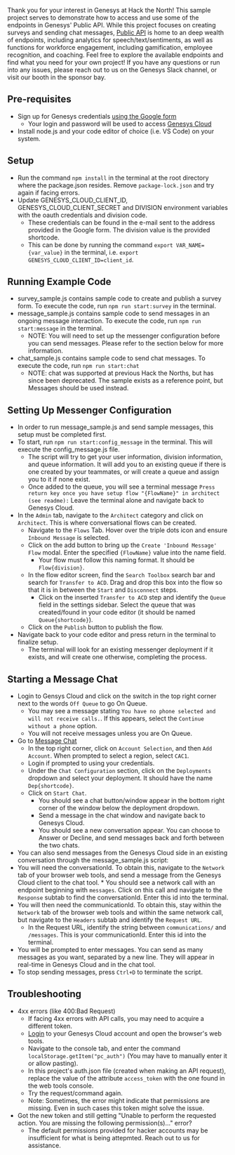 Thank you for your interest in Genesys at Hack the North! This sample project serves to demonstrate how to access and use some of the endpoints in Genesys' Public API.
While this project focuses on creating surveys and sending chat messages, [Public API](https://developer.genesys.cloud/devapps/api-explorer) is home to an deep wealth of endpoints, including analytics for speech/text/sentiments, as well as functions for workforce engagement, including gamification, employee recognition, and coaching. Feel free to explore the available endpoints and find what you need for your own project!
If you have any questions or run into any issues, please reach out to us on the Genesys Slack channel, or visit our booth in the sponsor bay.

Pre-requisites
--------------
* Sign up for Genesys credentials [using the Google form](https://docs.google.com/forms/d/e/1FAIpQLSePwX8jftX8SWIP5io7bOiZntXZl2CwYU-U7sTLcK4FKpRjkQ/viewform)
  * Your login and password will be used to access [Genesys Cloud](https://login.cac1.pure.cloud/)
* Install node.js and your code editor of choice (i.e. VS Code) on your system.

Setup
-------------------
* Run the command `npm install` in the terminal at the root directory where the package.json resides. Remove `package-lock.json` and try again if facing errors.
* Update GENESYS_CLOUD_CLIENT_ID, GENESYS_CLOUD_CLIENT_SECRET and DIVISION environment variables with the oauth credentials and division code.
  * These credentials can be found in the e-mail sent to the address provided in the Google form. The division value is the provided shortcode.
  * This can be done by running the command `export VAR_NAME={var_value}` in the terminal, i.e. `export GENESYS_CLOUD_CLIENT_ID=client_id`.

Running Example Code
-------------------
* survey_sample.js contains sample code to create and publish a survey form. To execute the code, run `npm run start:survey` in the terminal.
* message_sample.js contains sample code to send messages in an ongoing message interaction. To execute the code, run `npm run start:message` in the terminal.
  * NOTE: You will need to set up the messenger configuration before you can send messages. Please refer to the section below for more information. 
* chat_sample.js contains sample code to send chat messages. To execute the code, run `npm run start:chat`
  * NOTE: chat was supported at previous Hack the Norths, but has since been deprecated. The sample exists as a reference point, but Messages should be used instead. 

Setting Up Messenger Configuration
----------------------------------
* In order to run message_sample.js and send sample messages, this setup must be completed first.
* To start, run `npm run start:config_message` in the terminal. This will execute the config_message.js file.
  * The script will try to get your user information, division information, and queue information. It will add you to an existing queue if there is one created by your teammates, or will create a queue and assign you to it if none exist.
  * Once added to the queue, you will see a terminal message `Press return key once you have setup flow "{FlowName}" in architect (see readme):` Leave the terminal alone and navigate back to Genesys Cloud.
* In the `Admin` tab, navigate to the `Architect` category and click on `Architect`. This is where conversational flows can be created.
  * Navigate to the `Flows` Tab. Hover over the triple dots icon and ensure `Inbound Message` is selected.
  * Click on the add button to bring up the `Create 'Inbound Message' Flow` modal. Enter the specified `{FlowName}` value into the name field.
    * Your flow must follow this naming format. It should be `Flow{division}`.
  * In the flow editor screen, find the `Search Toolbox` search bar and search for `Transfer to ACD`. Drag and drop this box into the flow so that it is in between the `Start` and `Disconnect` steps.
    * Click on the inserted `Transfer to ACD` step and identify the `Queue` field in the settings sidebar. Select the queue that was created/found in your code editor (it should be named `Queue{shortcode}`).
  * Click on the `Publish` button to publish the flow.
* Navigate back to your code editor and press return in the terminal to finalize setup.
  * The terminal will look for an existing messenger deployment if it exists, and will create one otherwise, completing the process.

Starting a Message Chat
----------------------
* Login to Gensys Cloud and click on the switch in the top right corner next to the words `Off Queue` to go On Queue.
  * You may see a message stating `You have no phone selected and will not receive calls.`. If this appears, select the `Continue without a phone` option.
  * You will not receive messages unless you are On Queue.
* Go to [Message Chat](https://developer.genesys.cloud/devapps/web-messenger)
  * In the top right corner, click on `Account Selection`, and then `Add Account`. When prompted to select a region, select `CAC1`.
  * Login if prompted to using your credentials.
  * Under the `Chat Configuration` section, click on the `Deployments` dropdown and select your deployment. It should have the name `Dep{shortcode}`.
  * Click on `Start Chat`.
    * You should see a chat button/window appear in the bottom right corner of the window below the deployment dropdown.
    *  Send a message in the chat window and navigate back to Genesys Cloud.
    *  You should see a new conversation appear. You can choose to Answer or Decline, and send messages back and forth between the two chats.
*  You can also send messages from the Genesys Cloud side in an existing conversation through the message_sample.js script:
  *  You will need the conversationId. To obtain this, navigate to the `Network` tab of your browser web tools, and send a message from the Genesys Cloud client to the chat tool.
    *  You should see a network call with an endpoint beginning with `messages`. Click on this call and navigate to the `Response` subtab to find the conversationId. Enter this id into the terminal.
  * You will then need the communicationId. To obtain this, stay within the `Network` tab of the browser web tools and within the same network call, but navigate to the `Headers` subtab and identify the `Request URL`.
    * In the Request URL, identify the string between `communications/` and `/messages`. This is your communicationId. Enter this id into the terminal.
  * You will be prompted to enter messages. You can send as many messages as you want, separated by a new line. They will appear in real-time in Genesys Cloud and in the chat tool.
  * To stop sending messages, press `Ctrl+D` to terminate the script. 
      
Troubleshooting
---------------
* 4xx errors (like 400:Bad Request)
  * If facing 4xx errors with API calls, you may need to acquire a different token.
  * [Login](https://login.cac1.pure.cloud/) to your Genesys Cloud account and open the browser's web tools.
  * Navigate to the console tab, and enter the command `localStorage.getItem("pc_auth")` (You may have to manually enter it or allow pasting).
  * In this project's auth.json file (created when making an API request), replace the value of the attribute `access_token` with the one found in the web tools console.
  * Try the request/command again.
  * Note: Sometimes, the error might indicate that permissions are missing. Even in such cases this token might solve the issue.
* Got the new token and still getting "Unable to perform the requested action. You are missing the following permission(s)..." error?
  * The default permissions provided for hacker accounts may be insufficient for what is being attepmted. Reach out to us for assistance.
